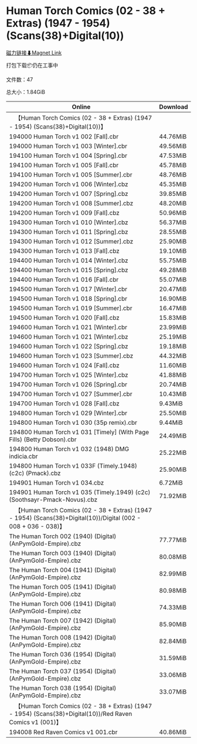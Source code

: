 # Human Torch Comics (02 - 38 + Extras) (1947 - 1954) (Scans(38)+Digital(10))

[磁力链接⬇Magnet Link](magnet:?xt=urn:btih:eb4420f8c0d51ad592cde66a6095d44bc8090dff&dn=Human%20Torch%20Comics%20%2802%20-%2038%20%2B%20Extras%29%20%281947%20-%201954%29%20%28Scans%2838%29%2BDigital%2810%29%29)

打包下载📦仍在工事中

文件数：47

总大小：1.84GiB

Online | Download
--- | ---
&emsp;【Human Torch Comics (02 - 38 + Extras) (1947 - 1954) (Scans(38)+Digital(10))】 | 
194000 Human Torch v1 002 \[Fall\].cbr | 44.76MiB
194000 Human Torch v1 003 \[Winter\].cbr | 49.56MiB
194100 Human Torch v1 004 \[Spring\].cbr | 47.53MiB
194100 Human Torch v1 005 \[Fall\].cbr | 45.78MiB
194100 Human Torch v1 005 \[Summer\].cbr | 48.76MiB
194200 Human Torch v1 006 \[Winter\].cbz | 45.35MiB
194200 Human Torch v1 007 \[Spring\].cbz | 39.85MiB
194200 Human Torch v1 008 \[Summer\].cbz | 48.20MiB
194200 Human Torch v1 009 \[Fall\].cbz | 50.96MiB
194300 Human Torch v1 010 \[Winter\].cbz | 56.37MiB
194300 Human Torch v1 011 \[Spring\].cbz | 28.55MiB
194300 Human Torch v1 012 \[Summer\].cbz | 25.90MiB
194300 Human Torch v1 013 \[Fall\].cbz | 19.10MiB
194400 Human Torch v1 014 \[Winter\].cbz | 55.75MiB
194400 Human Torch v1 015 \[Spring\].cbz | 49.28MiB
194400 Human Torch v1 016 \[Fall\].cbr | 55.07MiB
194500 Human Torch v1 017 \[Winter\].cbr | 20.47MiB
194500 Human Torch v1 018 \[Spring\].cbr | 16.90MiB
194500 Human Torch v1 019 \[Summer\].cbr | 16.47MiB
194500 Human Torch v1 020 \[Fall\].cbz | 15.83MiB
194600 Human Torch v1 021 \[Winter\].cbr | 23.99MiB
194600 Human Torch v1 021 \[Winter\].cbz | 25.19MiB
194600 Human Torch v1 022 \[Spring\].cbz | 19.18MiB
194600 Human Torch v1 023 \[Summer\].cbz | 44.32MiB
194600 Human Torch v1 024 \[Fall\].cbz | 11.60MiB
194700 Human Torch v1 025 \[Winter\].cbz | 41.88MiB
194700 Human Torch v1 026 \[Spring\].cbr | 20.74MiB
194700 Human Torch v1 027 \[Summer\].cbr | 10.43MiB
194700 Human Torch v1 028 \[Fall\].cbz | 9.43MiB
194800 Human Torch v1 029 \[Winter\].cbr | 25.50MiB
194800 Human Torch v1 030 (35p remix).cbr | 9.44MiB
194800 Human Torch v1 031 \[Timely\] (With Page Fills) (Betty Dobson).cbr | 24.49MiB
194800 Human Torch v1 032 (1948) DMG indicia.cbr | 25.22MiB
194800 Human Torch v1 033F (Timely.1948) (c2c) (Pmack).cbz | 25.90MiB
194901 Human Torch v1 034.cbz | 6.72MiB
194901 Human Torch v1 035 (Timely.1949) (c2c) (Soothsayr-Pmack-Novus).cbz | 71.92MiB
&emsp;【Human Torch Comics (02 - 38 + Extras) (1947 - 1954) (Scans(38)+Digital(10))/Digital (002 - 008 + 036 - 038)】 | 
The Human Torch 002 (1940) (Digital) (AnPymGold-Empire).cbz | 77.77MiB
The Human Torch 003 (1940) (Digital) (AnPymGold-Empire).cbz | 80.08MiB
The Human Torch 004 (1941) (Digital) (AnPymGold-Empire).cbz | 82.99MiB
The Human Torch 005 (1941) (Digital) (AnPymGold-Empire).cbz | 80.98MiB
The Human Torch 006 (1941) (Digital) (AnPymGold-Empire).cbz | 74.33MiB
The Human Torch 007 (1942) (Digital) (AnPymGold-Empire).cbz | 85.90MiB
The Human Torch 008 (1942) (Digital) (AnPymGold-Empire).cbz | 82.84MiB
The Human Torch 036 (1954) (Digital) (AnPymGold-Empire).cbz | 31.59MiB
The Human Torch 037 (1954) (Digital) (AnPymGold-Empire).cbz | 33.06MiB
The Human Torch 038 (1954) (Digital) (AnPymGold-Empire).cbz | 33.07MiB
&emsp;【Human Torch Comics (02 - 38 + Extras) (1947 - 1954) (Scans(38)+Digital(10))/Red Raven Comics v1 (001)】 | 
194008 Red Raven Comics v1 001.cbr | 40.86MiB
